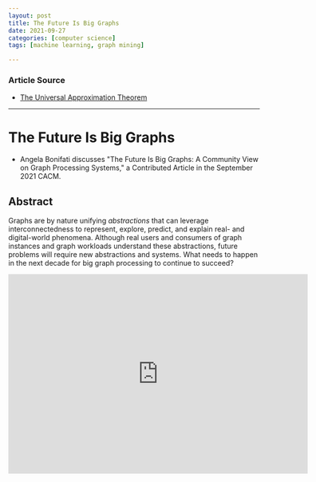 ```yaml
---
layout: post
title: The Future Is Big Graphs
date: 2021-09-27
categories: [computer science]
tags: [machine learning, graph mining]

---
```


### Article Source

* [The Universal Approximation Theorem](https://www.youtube.com/watch?v=Uqs04DEqM0s)


---

# The Future Is Big Graphs

* Angela Bonifati discusses "The Future Is Big Graphs: A Community View on Graph Processing Systems," a Contributed Article in the September 2021 CACM.

## Abstract

Graphs are by nature unifying *abstractions* that can leverage interconnectedness to represent, explore, predict, and explain real- and digital-world phenomena. Although real users and consumers of graph instances and graph workloads understand these abstractions, future problems will require new abstractions and systems. What needs to happen in the next decade for big graph processing to continue to succeed?

<iframe width="600" height="400" src="https://www.youtube.com/embed/Uqs04DEqM0s" title="YouTube video player" frameborder="0" allow="accelerometer; autoplay; clipboard-write; encrypted-media; gyroscope; picture-in-picture" allowfullscreen></iframe>